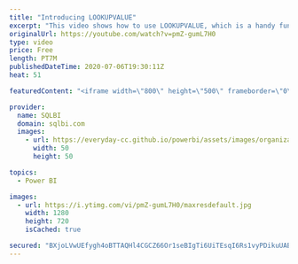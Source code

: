 ```yaml
---
title: "Introducing LOOKUPVALUE"
excerpt: "This video shows how to use LOOKUPVALUE, which is a handy function for any developer to have in their toolbelt. Article and download: https://sql.bi/670595?aff=yt Additional resources: Expanded tables (article): https://sql.bi/65647?aff=yt"
originalUrl: https://youtube.com/watch?v=pmZ-gumL7H0
type: video
price: Free
length: PT7M
publishedDateTime: 2020-07-06T19:30:11Z
heat: 51

featuredContent: "<iframe width=\"800\" height=\"500\" frameborder=\"0\" src=\"https://www.youtube.com/embed/pmZ-gumL7H0\" allow=\"accelerometer; autoplay; encrypted-media; gyroscope; picture-in-picture\" allowfullscreen></iframe>"

provider:
  name: SQLBI
  domain: sqlbi.com
  images:
    - url: https://everyday-cc.github.io/powerbi/assets/images/organizations/sqlbi.com-50x50.jpg
      width: 50
      height: 50

topics:
  - Power BI

images:
  - url: https://i.ytimg.com/vi/pmZ-gumL7H0/maxresdefault.jpg
    width: 1280
    height: 720
    isCached: true

secured: "BXjoLVwUEfygh4oBTTAQHl4CGCZ66Or1seBIgTi6UiTEsqI6Rs1vyPDikuUABOnwTroRLuuerOmVt/ih7AvZ5VBWNusPUPkL236y8srtL9CseMjoGxuHAYA6PJWJ/usbfRH0CyG7Yc+smLRJar9bsSM5/t9OWhqZJU60VXQbsV02D2HEp+Af4W89e64fxxFsVDPVPDQSkPq2NKMNmgL2tFUXCJtILWfZ8uxznY1t9Iccn5BWySBMdLBitofGTNld/lamCYb85978AG2RcXd0HVHUf1FF/PS+01qC4Fxlaw1Pq9sdF29hNIlPgTWdHljp7dg2333zsAn5Z4W2acuP9R0hTDUVb+u0uFHx1xoBZNxFccXnmhag0wIicVQzrZ6K8JRxL4sSpuj2QXzKqJNQzOvOwp9pt+cvxBJ/v2WIK6o=;XAG1+7wXaaKUa7/8dAU2vQ=="
---
```


